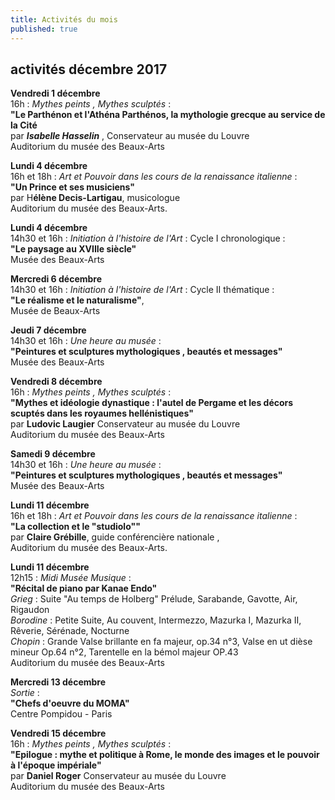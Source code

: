 ```yaml
---
title: Activités du mois
published: true
---
```


 




## activités décembre 2017  


 

**Vendredi 1 décembre**  
16h  : _Mythes peints , Mythes sculptés_ :  
**"Le Parthénon et l'Athéna Parthénos, la mythologie grecque au service de la Cité**  
par **_Isabelle Hasselin_** , Conservateur au musée du Louvre  
Auditorium du musée des Beaux-Arts 

**Lundi 4 décembre**   
16h et 18h : _Art et Pouvoir dans les cours de la renaissance italienne_ :  
**"Un Prince et ses musiciens"**   
par H**élène Decis-Lartigau**, musicologue  
Auditorium du musée des Beaux-Arts.  


 **Lundi 4 décembre**  
14h30 et 16h : _Initiation à l'histoire de l'Art_ : Cycle I chronologique :  
**"Le paysage au XVIIIe siècle"**  
Musée des Beaux-Arts  

**Mercredi 6 décembre**  
14h30 et 16h : _Initiation à l'histoire de l'Art_ : Cycle II thématique :  
**"Le réalisme et le naturalisme"**,  
Musée de Beaux-Arts 

**Jeudi 7 décembre**  
14h30 et 16h : _Une heure au musée_ :  
**"Peintures et sculptures mythologiques , beautés et messages"**  
Musée des Beaux-Arts   

**Vendredi 8 décembre**  
16h : _Mythes peints , Mythes sculptés_ :  
**"Mythes et idéologie dynastique : l'autel de Pergame et les décors scuptés dans les royaumes hellénistiques"**  
par **Ludovic Laugier** Conservateur au musée du Louvre  
Auditorium du musée des Beaux-Arts  

**Samedi 9 décembre**  
14h30 et 16h : _Une heure au musée_ :  
**"Peintures et sculptures mythologiques , beautés et messages"**  
Musée des Beaux-Arts  

**Lundi 11 décembre**  
16h et 18h : _Art et Pouvoir dans les cours de la renaissance italienne_ :  
**"La collection et le "studiolo""**  
par **Claire Grébille**, guide conférencière nationale ,  
Auditorium du musée des Beaux-Arts. 


**Lundi 11 décembre**  
12h15 : _Midi Musée Musique_ :  
**"Récital de piano par Kanae Endo"**  
_Grieg_ : Suite "Au temps de Holberg"
	Prélude, Sarabande, Gavotte, Air, Rigaudon  
_Borodine_ : Petite Suite, Au couvent, Intermezzo, Mazurka I, Mazurka II, Rêverie, Sérénade, Nocturne  
_Chopin_ : Grande Valse brillante en fa majeur, op.34 n°3, Valse en ut dièse mineur Op.64 n°2, Tarentelle en la bémol majeur OP.43  
Auditorium du musée des Beaux-Arts   

**Mercredi 13 décembre**  
_Sortie_ :  
**"Chefs d'oeuvre du MOMA"**  
Centre Pompidou - Paris    


**Vendredi 15 décembre**  
16h : _Mythes peints , Mythes sculptés_ :  
**"Epilogue : mythe et politique à Rome, le monde des images et le pouvoir à l'époque impériale"**  
par **Daniel Roger** Conservateur au musée du Louvre  
Auditorium du musée des Beaux-Arts

